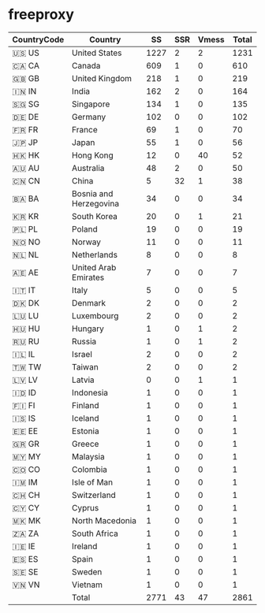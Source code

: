 # freeproxy

|CountryCode|Country|SS|SSR|Vmess|Total|
|  ----  | ----  |  ----  | ----  |  ----  | ----  |
|🇺🇸 US|United States|1227|2|2|1231|
|🇨🇦 CA|Canada|609|1|0|610|
|🇬🇧 GB|United Kingdom|218|1|0|219|
|🇮🇳 IN|India|162|2|0|164|
|🇸🇬 SG|Singapore|134|1|0|135|
|🇩🇪 DE|Germany|102|0|0|102|
|🇫🇷 FR|France|69|1|0|70|
|🇯🇵 JP|Japan|55|1|0|56|
|🇭🇰 HK|Hong Kong|12|0|40|52|
|🇦🇺 AU|Australia|48|2|0|50|
|🇨🇳 CN|China|5|32|1|38|
|🇧🇦 BA|Bosnia and Herzegovina|34|0|0|34|
|🇰🇷 KR|South Korea|20|0|1|21|
|🇵🇱 PL|Poland|19|0|0|19|
|🇳🇴 NO|Norway|11|0|0|11|
|🇳🇱 NL|Netherlands|8|0|0|8|
|🇦🇪 AE|United Arab Emirates|7|0|0|7|
|🇮🇹 IT|Italy|5|0|0|5|
|🇩🇰 DK|Denmark|2|0|0|2|
|🇱🇺 LU|Luxembourg|2|0|0|2|
|🇭🇺 HU|Hungary|1|0|1|2|
|🇷🇺 RU|Russia|1|0|1|2|
|🇮🇱 IL|Israel|2|0|0|2|
|🇹🇼 TW|Taiwan|2|0|0|2|
|🇱🇻 LV|Latvia|0|0|1|1|
|🇮🇩 ID|Indonesia|1|0|0|1|
|🇫🇮 FI|Finland|1|0|0|1|
|🇮🇸 IS|Iceland|1|0|0|1|
|🇪🇪 EE|Estonia|1|0|0|1|
|🇬🇷 GR|Greece|1|0|0|1|
|🇲🇾 MY|Malaysia|1|0|0|1|
|🇨🇴 CO|Colombia|1|0|0|1|
|🇮🇲 IM|Isle of Man|1|0|0|1|
|🇨🇭 CH|Switzerland|1|0|0|1|
|🇨🇾 CY|Cyprus|1|0|0|1|
|🇲🇰 MK|North Macedonia|1|0|0|1|
|🇿🇦 ZA|South Africa|1|0|0|1|
|🇮🇪 IE|Ireland|1|0|0|1|
|🇪🇸 ES|Spain|1|0|0|1|
|🇸🇪 SE|Sweden|1|0|0|1|
|🇻🇳 VN|Vietnam|1|0|0|1|
||Total|2771|43|47|2861|
